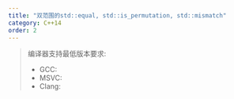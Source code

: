 ```yaml
---
title: "双范围的std::equal, std::is_permutation, std::mismatch"
category: C++14
order: 2
---
```


> 编译器支持最低版本要求:
> * GCC:
> * MSVC:
> * Clang:
